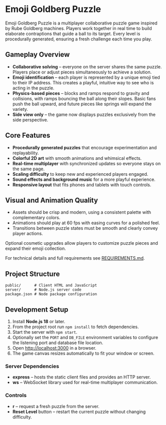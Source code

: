 # Emoji Goldberg Puzzle

Emoji Goldberg Puzzle is a multiplayer collaborative puzzle game inspired by Rube Goldberg machines. Players work together in real time to build elaborate contraptions that guide a ball to its target. Every level is procedurally generated, ensuring a fresh challenge each time you play.

## Gameplay Overview
- **Collaborative solving** – everyone on the server shares the same puzzle. Players place or adjust pieces simultaneously to achieve a solution.
- **Emoji identification** – each player is represented by a unique emoji tied to their IP address. This creates a playful, intuitive way to see who is acting in the puzzle.
- **Physics-based pieces** – blocks and ramps respond to gravity and collisions, with ramps bouncing the ball along their slopes. Basic fans push the ball upward, and future pieces like springs will expand the variety.
- **Side view only** – the game now displays puzzles exclusively from the side perspective.

## Core Features
- **Procedurally generated puzzles** that encourage experimentation and replayability.
- **Colorful 2D art** with smooth animations and whimsical effects.
- **Real-time multiplayer** with synchronized updates so everyone stays on the same page.
- **Scaling difficulty** to keep new and experienced players engaged.
- **Sound effects and background music** for a more playful experience.
- **Responsive layout** that fits phones and tablets with touch controls.

## Visual and Animation Quality
- Assets should be crisp and modern, using a consistent palette with complementary colors.
- Animations should play at 60 fps with easing curves for a polished feel.
- Transitions between puzzle states must be smooth and clearly convey player actions.

Optional cosmetic upgrades allow players to customize puzzle pieces and expand their emoji collection.

For technical details and full requirements see [REQUIREMENTS.md](REQUIREMENTS.md).

## Project Structure
```
public/      # Client HTML and JavaScript
server/      # Node.js server code
package.json # Node package configuration
```

## Development Setup
1. Install **Node.js 18** or later.
2. From the project root run `npm install` to fetch dependencies.
3. Start the server with `npm start`.
4. Optionally set the `PORT` and `DB_FILE` environment variables to
   configure the listening port and database file location.
5. Open [http://localhost:3000](http://localhost:3000) in a browser.
6. The game canvas resizes automatically to fit your window or screen.

### Server Dependencies
- **express** – hosts the static client files and provides an HTTP server.
- **ws** – WebSocket library used for real-time multiplayer communication.

### Controls
- **r** – request a fresh puzzle from the server.
- **Reset Level** button – restart the current puzzle without changing difficulty.
